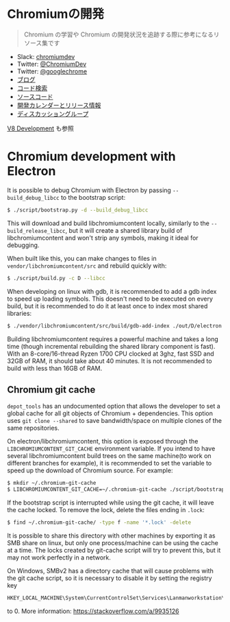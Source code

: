 # Chromiumの開発

> Chromium の学習や Chromium の開発状況を追跡する際に参考になるリソース集です

- Slack: [chromiumdev](https://chromiumdev-slack.herokuapp.com) 
- Twitter: [@ChromiumDev](https://twitter.com/ChromiumDev)
- Twitter: [@googlechrome](https://twitter.com/googlechrome)
- [ブログ](https://blog.chromium.org)
- [コード検索](https://cs.chromium.org/)
- [ソースコード](https://cs.chromium.org/chromium/src/)
- [開発カレンダーとリリース情報](https://www.chromium.org/developers/calendar)
- [ディスカッショングループ](http://www.chromium.org/developers/discussion-groups)

[V8 Development](v8-development.md) も参照

# Chromium development with Electron

It is possible to debug Chromium with Electron by passing `--build_debug_libcc` to the bootstrap script:

```sh
$ ./script/bootstrap.py -d --build_debug_libcc
```

This will download and build libchromiumcontent locally, similarly to the `--build_release_libcc`, but it will create a shared library build of libchromiumcontent and won't strip any symbols, making it ideal for debugging.

When built like this, you can make changes to files in `vendor/libchromiumcontent/src` and rebuild quickly with:

```sh
$ ./script/build.py -c D --libcc
```

When developing on linux with gdb, it is recommended to add a gdb index to speed up loading symbols. This doesn't need to be executed on every build, but it is recommended to do it at least once to index most shared libraries:

```sh
$ ./vendor/libchromiumcontent/src/build/gdb-add-index ./out/D/electron
```

Building libchromiumcontent requires a powerful machine and takes a long time (though incremental rebuilding the shared library component is fast). With an 8-core/16-thread Ryzen 1700 CPU clocked at 3ghz, fast SSD and 32GB of RAM, it should take about 40 minutes. It is not recommended to build with less than 16GB of RAM.

## Chromium git cache

`depot_tools` has an undocumented option that allows the developer to set a global cache for all git objects of Chromium + dependencies. This option uses `git clone --shared` to save bandwidth/space on multiple clones of the same repositories.

On electron/libchromiumcontent, this option is exposed through the `LIBCHROMIUMCONTENT_GIT_CACHE` environment variable. If you intend to have several libchromiumcontent build trees on the same machine(to work on different branches for example), it is recommended to set the variable to speed up the download of Chromium source. For example:

```sh
$ mkdir ~/.chromium-git-cache
$ LIBCHROMIUMCONTENT_GIT_CACHE=~/.chromium-git-cache ./script/bootstrap.py -d --build_debug_libcc
```

If the bootstrap script is interrupted while using the git cache, it will leave the cache locked. To remove the lock, delete the files ending in `.lock`:

```sh
$ find ~/.chromium-git-cache/ -type f -name '*.lock' -delete
```

It is possible to share this directory with other machines by exporting it as SMB share on linux, but only one process/machine can be using the cache at a time. The locks created by git-cache script will try to prevent this, but it may not work perfectly in a network.

On Windows, SMBv2 has a directory cache that will cause problems with the git cache script, so it is necessary to disable it by setting the registry key

```sh
HKEY_LOCAL_MACHINE\System\CurrentControlSet\Services\Lanmanworkstation\Parameters\DirectoryCacheLifetime
```

to 0. More information: https://stackoverflow.com/a/9935126